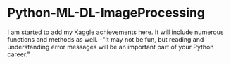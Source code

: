 # Python-ML-DL-ImageProcessing

I am started to add my Kaggle achievements here. It will include numerous functions and methods as well.
-"It may not be fun, but reading and understanding error messages will be an important part of your Python career."

